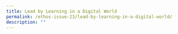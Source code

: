 ```yaml
---
title: Lead by Learning in a Digital World
permalink: /ethos-issue-23/lead-by-learning-in-a-digital-world/
description: ""
---
```

